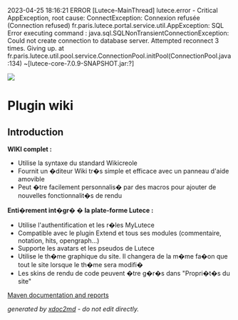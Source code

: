 2023-04-25 18:16:21 ERROR [Lutece-MainThread] lutece.error - Critical AppException, root cause: ConnectException: Connexion refusée (Connection refused)
fr.paris.lutece.portal.service.util.AppException: SQL Error executing command : java.sql.SQLNonTransientConnectionException: Could not create connection to database server. Attempted reconnect 3 times. Giving up.
at fr.paris.lutece.util.pool.service.ConnectionPool.initPool(ConnectionPool.java:134) ~[lutece-core-7.0.9-SNAPSHOT.jar:?]

![](https://dev.lutece.paris.fr/jenkins/buildStatus/icon?job=collab-plugin-wiki-deploy)
# Plugin wiki

## Introduction

 **WIKI complet :** 


 
* Utilise la syntaxe du standard Wikicreole
* Fournit un �diteur Wiki tr�s simple et efficace avec un panneau d'aide amovible
* Peut �tre facilement personnalis� par des macros pour ajouter de nouvelles fonctionnalit�s de rendu


 **Enti�rement int�gr� � la plate-forme Lutece :** 


 
* Utilise l'authentification et les r�les MyLutece
* Compatible avec le plugin Extend et tous ses modules (commentaire, notation, hits, opengraph...)
* Supporte les avatars et les pseudos de Lutece
* Utilise le th�me graphique du site. Il changera de la m�me fa�on que tout le site lorsque le th�me sera modifi�
* Les skins de rendu de code peuvent �tre g�r�s dans "Propri�t�s du site"



[Maven documentation and reports](https://dev.lutece.paris.fr/plugins/plugin-wiki/)



 *generated by [xdoc2md](https://github.com/lutece-platform/tools-maven-xdoc2md-plugin) - do not edit directly.*